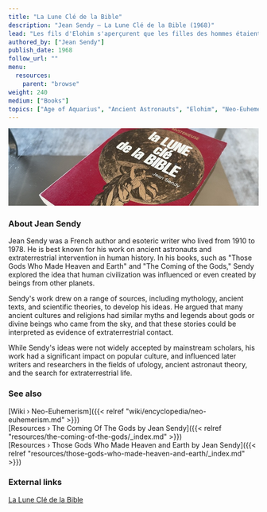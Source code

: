 ```yaml
---
title: "La Lune Clé de la Bible"
description: "Jean Sendy — La Lune Clé de la Bible (1968)"
lead: "Les fils d'Elohim s'aperçurent que les filles des hommes étaient belles. Ils prirent donc pour eux des femmes parmi toutes celles qu'ils avait élues... Quand elles enfantaient d'eux, c'étaient les héros qui furent jadis des hommes en renom. Genèse VI. 2 à 4. Les Bibles usuelles traduisent Elohim par Dieu: or, Elohim est un pluriel qui ne signifie nullement Dieux mais, au plus proche, les Anges. Quels sont donc ces Anges qui épousent les filles des hommes? Jean Sendy, en suivant pas à pas le texte de l'Ancient Testament, nous montre qu'il ne s'agit pas d'un récit légendaire, mettant en scène un Dieu unique et tout-puissant, mais d'un texte historique racontant la colonisation de la Terre par des Anges venus du ciel. Des Anges qui, à notre époque de fusée lunaire et de cosmonautes, deviennent beaucou[ plus vraisemblables et compréhensibles. Et la Bible redevient alors le prodigieux livre d'histoire qu'elle n'aurait jamais dû cesser d'être. Pour finir, Jean Sendy nous propose une preuve expérimentale de son extraordinaire hypothèse: si les Célèstes ont bien colonisé la Terre au temps de Moïse, des traces de leurs bases nous attendent sur la Luna, qui sera alors la 'clé de la Bible.'"
authored_by: ["Jean Sendy"]
publish_date: 1968
follow_url: ""
menu:
  resources:
    parent: "browse"
weight: 240
medium: ["Books"]
topics: ["Age of Aquarius", "Ancient Astronauts", "Elohim", "Neo-Euhemerism", "Precession"]
---
```


![Image](images/la-lune-cle-de-la-bible-book.jpg "La Lune Clé de la Bible 1968 — Jean Sendy")

### About Jean Sendy

Jean Sendy was a French author and esoteric writer who lived from 1910 to 1978. He is best known for his work on ancient astronauts and extraterrestrial intervention in human history. In his books, such as "Those Gods Who Made Heaven and Earth" and "The Coming of the Gods," Sendy explored the idea that human civilization was influenced or even created by beings from other planets.

Sendy's work drew on a range of sources, including mythology, ancient texts, and scientific theories, to develop his ideas. He argued that many ancient cultures and religions had similar myths and legends about gods or divine beings who came from the sky, and that these stories could be interpreted as evidence of extraterrestrial contact.

While Sendy's ideas were not widely accepted by mainstream scholars, his work had a significant impact on popular culture, and influenced later writers and researchers in the fields of ufology, ancient astronaut theory, and the search for extraterrestrial life.

### See also

[Wiki › Neo-Euhemerism]({{< relref "wiki/encyclopedia/neo-euhemerism.md" >}})</br>
[Resources › The Coming Of The Gods by Jean Sendy]({{< relref "resources/the-coming-of-the-gods/_index.md" >}})</br>
[Resources › Those Gods Who Made Heaven and Earth by Jean Sendy]({{< relref "resources/those-gods-who-made-heaven-and-earth/_index.md" >}})</br>

### External links

[La Lune Clé de la Bible](https://books.google.ch/books/about/La_lune_cl%C3%A9_de_la_bible.html?id=Q8ECrgEACAAJ)</br>
